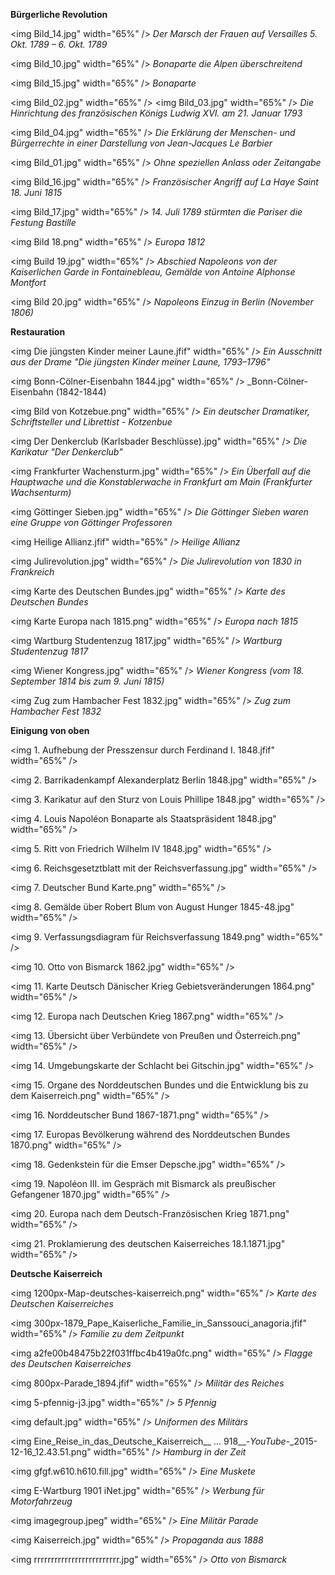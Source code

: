 **Bürgerliche Revolution**

<img Bild_14.jpg" width="65%" />
_Der Marsch der Frauen auf Versailles 5. Okt. 1789 – 6. Okt. 1789_


<img Bild_10.jpg" width="65%" />
_Bonaparte die Alpen überschreitend_


<img Bild_15.jpg" width="65%" />
_Bonaparte_


<img Bild_02.jpg" width="65%" />
<img Bild_03.jpg" width="65%" />
_Die Hinrichtung des französischen Königs Ludwig XVI. am 21. Januar 1793_


<img Bild_04.jpg" width="65%" />
_Die Erklärung der Menschen- und Bürgerrechte in einer Darstellung von Jean-Jacques Le Barbier_


<img Bild_01.jpg" width="65%" />
_Ohne speziellen Anlass oder Zeitangabe_


<img Bild_16.jpg" width="65%" />
_Französischer Angriff auf La Haye Saint 18. Juni 1815_


<img Bild_17.jpg" width="65%" />
_14. Juli 1789 stürmten die Pariser die Festung Bastille_


<img Bild 18.png" width="65%" />
_Europa 1812_


<img Build 19.jpg" width="65%" />
_Abschied Napoleons von der Kaiserlichen Garde in Fontainebleau, Gemälde von Antoine Alphonse Montfort_


<img Bild 20.jpg" width="65%" />
_Napoleons Einzug in Berlin (November 1806)_



**Restauration**

<img Die jüngsten Kinder meiner Laune.jfif" width="65%" />
_Ein Ausschnitt aus der Drame "Die jüngsten Kinder meiner Laune, 1793–1796"_


<img Bonn-Cölner-Eisenbahn 1844.jpg" width="65%" />
_Bonn-Cölner-Eisenbahn (1842-1844)


<img Bild von Kotzebue.png" width="65%" />
_Ein deutscher Dramatiker, Schriftsteller und Librettist - Kotzenbue_


<img Der Denkerclub (Karlsbader Beschlüsse).jpg" width="65%" />
_Die Karikatur "Der Denkerclub"_


<img Frankfurter Wachensturm.jpg" width="65%" />
_Ein Überfall auf die Hauptwache und die Konstablerwache in Frankfurt am Main (Frankfurter Wachsenturm)_


<img Göttinger Sieben.jpg" width="65%" />
_Die Göttinger Sieben waren eine Gruppe von Göttinger Professoren_


<img Heilige Allianz.jfif" width="65%" />
_Heilige Allianz_


<img Julirevolution.jpg" width="65%" />
_Die Julirevolution von 1830 in Frankreich_


<img Karte des Deutschen Bundes.jpg" width="65%" />
_Karte des Deutschen Bundes_


<img Karte Europa nach 1815.png" width="65%" />
_Europa nach 1815_


<img Wartburg Studentenzug 1817.jpg" width="65%" />
_Wartburg Studentenzug 1817_


<img Wiener Kongress.jpg" width="65%" />
_Wiener Kongress (vom 18. September 1814 bis zum 9. Juni 1815)_


<img Zug zum Hambacher Fest 1832.jpg" width="65%" />
_Zug zum Hambacher Fest 1832_



**Einigung von oben**


<img 1. Aufhebung der Presszensur durch Ferdinand I. 1848.jfif" width="65%" />


<img 2. Barrikadenkampf Alexanderplatz Berlin 1848.jpg" width="65%" />


<img 3. Karikatur auf den Sturz von Louis Phillipe 1848.jpg" width="65%" />


<img 4. Louis Napoléon Bonaparte als Staatspräsident 1848.jpg" width="65%" />


<img 5. Ritt von Friedrich Wilhelm IV 1848.jpg" width="65%" />


<img 6. Reichsgesetztblatt mit der Reichsverfassung.jpg" width="65%" />


<img 7. Deutscher Bund Karte.png" width="65%" />


<img 8. Gemälde über Robert Blum von August Hunger 1845-48.jpg" width="65%" />


<img 9. Verfassungsdiagram für Reichsverfassung 1849.png" width="65%" />


<img 10. Otto von Bismarck 1862.jpg" width="65%" />


<img 11. Karte Deutsch Dänischer Krieg Gebietsveränderungen 1864.png" width="65%" />


<img 12. Europa nach Deutschen Krieg 1867.png" width="65%" />


<img 13. Übersicht über Verbündete von Preußen und Österreich.png" width="65%" />


<img 14. Umgebungskarte der Schlacht bei Gitschin.jpg" width="65%" />


<img 15. Organe des Norddeutschen Bundes und die Entwicklung bis zu dem Kaiserreich.png" width="65%" />


<img 16. Norddeutscher Bund 1867-1871.png" width="65%" />


<img 17. Europas Bevölkerung während des Norddeutschen Bundes 1870.png" width="65%" />


<img 18. Gedenkstein für die Emser Depsche.jpg" width="65%" />


<img 19. Napoléon III. im Gespräch mit Bismarck als preußischer Gefangener 1870.jpg" width="65%" />


<img 20. Europa nach dem Deutsch-Französischen Krieg 1871.png" width="65%" />


<img 21. Proklamierung des deutschen Kaiserreiches 18.1.1871.jpg" width="65%" />



**Deutsche Kaiserreich**


<img 1200px-Map-deutsches-kaiserreich.png" width="65%" />
_Karte des Deutschen Kaiserreiches_


<img 300px-1879_Pape_Kaiserliche_Familie_in_Sanssouci_anagoria.jfif" width="65%" />
_Familie zu dem Zeitpunkt_


<img a2fe00b48475b22f031ffbc4b419a0fc.png" width="65%" />
_Flagge des Deutschen Kaiserreiches_


<img 800px-Parade_1894.jfif" width="65%" />
_Militär des Reiches_


<img 5-pfennig-j3.jpg" width="65%" />
_5 Pfennig_


<img default.jpg" width="65%" />
_Uniformen des Militärs_


<img Eine_Reise_in_das_Deutsche_Kaiserreich__ ... 918__-_YouTube_-_2015-12-16_12.43.51.png" width="65%" />
_Hamburg in der Zeit_


<img gfgf.w610.h610.fill.jpg" width="65%" />
_Eine Muskete_


<img E-Wartburg 1901 iNet.jpg" width="65%" />
_Werbung für Motorfahrzeug_


<img imagegroup.jpeg" width="65%" />
_Eine Militär Parade_


<img Kaiserreich.jpg" width="65%" />
_Propaganda aus 1888_


<img rrrrrrrrrrrrrrrrrrrrrrrrr.jpg" width="65%" />
_Otto von Bismarck_

